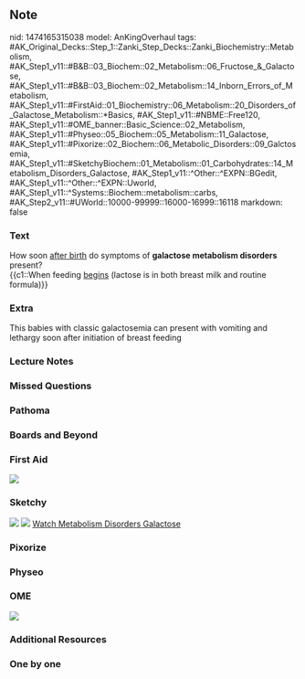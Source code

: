 ## Note
nid: 1474165315038
model: AnKingOverhaul
tags: #AK_Original_Decks::Step_1::Zanki_Step_Decks::Zanki_Biochemistry::Metabolism, #AK_Step1_v11::#B&B::03_Biochem::02_Metabolism::06_Fructose_&_Galactose, #AK_Step1_v11::#B&B::03_Biochem::02_Metabolism::14_Inborn_Errors_of_Metabolism, #AK_Step1_v11::#FirstAid::01_Biochemistry::06_Metabolism::20_Disorders_of_Galactose_Metabolism::*Basics, #AK_Step1_v11::#NBME::Free120, #AK_Step1_v11::#OME_banner::Basic_Science::02_Metabolism, #AK_Step1_v11::#Physeo::05_Biochem::05_Metabolism::11_Galactose, #AK_Step1_v11::#Pixorize::02_Biochem::06_Metabolic_Disorders::09_Galctosemia, #AK_Step1_v11::#SketchyBiochem::01_Metabolism::01_Carbohydrates::14_Metabolism_Disorders_Galactose, #AK_Step1_v11::^Other::^EXPN::BGedit, #AK_Step1_v11::^Other::^EXPN::Uworld, #AK_Step1_v11::^Systems::Biochem::metabolism::carbs, #AK_Step2_v11::#UWorld::10000-99999::16000-16999::16118
markdown: false

### Text
<div>
  <div>
    How soon <u>after birth</u> do symptoms of <b>galactose
    metabolism disorders</b> present?
  </div>
  <div>
    {{c1::When feeding <u>begins</u> (lactose is in both breast
    milk and routine formula)}}
  </div>
</div>

### Extra
This babies with classic galactosemia can present with vomiting and lethargy soon after initiation of breast feeding

### Lecture Notes


### Missed Questions


### Pathoma


### Boards and Beyond


### First Aid
<img src="tmpeTN1Xg.png">

### Sketchy
<img src="Screen%20Shot%202021-01-07%20at%2015.07.21.jpg">
<img src="Screen%20Shot%202021-01-07%20at%2015.07.34.jpg"> <a href=
"https://dashboard.sketchy.com/study/medical/courses/medical-biochemistry/units/medical-biochemistry-metabolism/videos/medical-biochemistry-metabolism-carbohydrates-metabolism-and-disorders-of-galactose?utm_source=anki&utm_medium=partnership&utm_campaign=february_update&utm_content=medical">
Watch Metabolism Disorders Galactose</a>

### Pixorize


### Physeo


### OME
<div class="ome-widget">
  <a href=
  "https://onlinemeded.org/spa/metabolism?ref=anki"><img src=
  "_OME_AnkiFlashcards_Topic_4.png"></a>
</div>

### Additional Resources


### One by one

